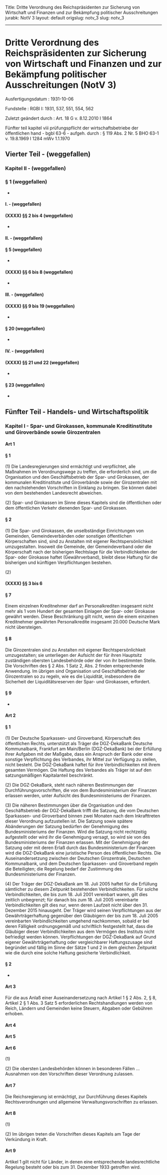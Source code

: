 Title: Dritte Verordnung des Reichspräsidenten zur Sicherung von Wirtschaft und Finanzen
  und zur Bekämpfung politischer Ausschreitungen
jurabk: NotV 3
layout: default
origslug: notv_3
slug: notv_3

---

# Dritte Verordnung des Reichspräsidenten zur Sicherung von Wirtschaft und Finanzen und zur Bekämpfung politischer Ausschreitungen (NotV 3)

Ausfertigungsdatum
:   1931-10-06

Fundstelle
:   RGBl I: 1931, 537, 551, 554, 562

Zuletzt geändert durch
:   Art. 18 G v. 8.12.2010 I 1864

Fünfter teil kapitel viii prüfungspflicht der wirtschaftsbetriebe der öffentlichen hand - bgbl 63-6 - aufgeh. durch
:   § 119 Abs. 2 Nr. 5 BHO 63-1 v. 19.8.1969 I 1284 mWv 1.1.1970


## Vierter Teil - (weggefallen)



### Kapitel II - (weggefallen)



### § 1 (weggefallen)

-


#### I. - (weggefallen)



#### (XXXX) §§ 2 bis 4 (weggefallen)

-


#### II. - (weggefallen)



#### § 5 (weggefallen)

-


#### (XXXX) §§ 6 bis 8 (weggefallen)

-


#### III. - (weggefallen)



#### (XXXX) §§ 9 bis 19 (weggefallen)

-


#### § 20 (weggefallen)

-


#### IV. - (weggefallen)



#### (XXXX) §§ 21 und 22 (weggefallen)

-


#### § 23 (weggefallen)

-


## Fünfter Teil - Handels- und Wirtschaftspolitik



### Kapitel I - Spar- und Girokassen, kommunale Kreditinstitute und Giroverbände sowie Girozentralen



#### Art 1



#### § 1

(1) Die Landesregierungen sind ermächtigt und verpflichtet, alle
Maßnahmen im Verordnungswege zu treffen, die erforderlich sind, um die
Organisation und den Geschäftsbetrieb der Spar- und Girokassen, der
kommunalen Kreditinstitute und Giroverbände sowie der Girozentralen
mit den nachstehenden Vorschriften in Einklang zu bringen. Sie können
dabei von dem bestehenden Landesrecht abweichen.

(2) Spar- und Girokassen im Sinne dieses Kapitels sind die
öffentlichen oder dem öffentlichen Verkehr dienenden Spar- und
Girokassen.


#### § 2

(1) Die Spar- und Girokassen, die unselbständige Einrichtungen von
Gemeinden, Gemeindeverbänden oder sonstigen öffentlichen
Körperschaften sind, sind zu Anstalten mit eigener
Rechtspersönlichkeit umzugestalten. Insoweit die Gemeinde, der
Gemeindeverband oder die Körperschaft nach der bisherigen Rechtslage
für die Verbindlichkeiten der Spar- oder Girokasse haftet
(Gewährverband), bleibt diese Haftung für die bisherigen und künftigen
Verpflichtungen bestehen.

(2)


#### (XXXX) §§ 3 bis 6



#### § 7

Einem einzelnen Kreditnehmer darf an Personalkrediten insgesamt nicht
mehr als 1 vom Hundert der gesamten Einlagen der Spar- oder Girokasse
gewährt werden. Diese Beschränkung gilt nicht, wenn die einem
einzelnen Kreditnehmer gewährten Personalkredite insgesamt 20.000
Deutsche Mark nicht übersteigen.


#### § 8

Die Girozentralen sind zu Anstalten mit eigener Rechtspersönlichkeit
umzugestalten; sie unterliegen der Aufsicht der für ihren Hauptsitz
zuständigen obersten Landesbehörde oder der von ihr bestimmten Stelle.
Die Vorschriften des § 2 Abs. 1 Satz 2,
Abs. 2              finden entsprechende Anwendung. Im übrigen sind
Organisation und Geschäftsbetrieb der Girozentralen so zu regeln, wie
es die Liquidität, insbesondere die Sicherheit der Liquiditätsreserven
der Spar- und Girokassen, erfordert.


#### § 9

-


#### Art 2



#### § 1

(1) Der Deutsche Sparkassen- und Giroverband, Körperschaft des
öffentlichen Rechts, unterstützt als Träger die
DGZ-DekaBank Deutsche Kommunalbank, Frankfurt am Main/Berlin
(DGZ-DekaBank) bei der Erfüllung ihrer Aufgaben mit der Maßgabe, dass
ein Anspruch der Bank oder eine sonstige Verpflichtung des Verbandes,
ihr Mittel zur Verfügung zu stellen, nicht besteht. Die
DGZ-DekaBank haftet für ihre Verbindlichkeiten mit ihrem gesamten
Vermögen. Die Haftung des Verbandes als Träger ist auf den
satzungsmäßigen Kapitalanteil beschränkt.

(2) Die
DGZ-DekaBank, steht nach näheren Bestimmungen der
Durchführungsvorschriften, die von dem Bundesministerium der Finanzen
erlassen werden, unter Aufsicht des Bundesministeriums der Finanzen.

(3) Die näheren Bestimmungen über die Organisation und den
Geschäftsbetrieb der
DGZ-DekaBank trifft die Satzung, die vom Deutschen Sparkassen- und
Giroverband binnen zwei Monaten nach dem Inkrafttreten dieser
Verordnung aufzustellen ist. Die Satzung sowie spätere Abänderungen
der Satzung bedürfen der Genehmigung des Bundesministeriums der
Finanzen. Wird die Satzung nicht rechtzeitig aufgestellt oder wird ihr
die Genehmigung versagt, so wird sie von des Bundesministeriums der
Finanzen erlassen. Mit der Genehmigung der Satzung oder mit deren
Erlaß durch das Bundesministerium der Finanzen wird die
DGZ-DekaBank eine juristische Person des öffentlichen Rechts. Die
Auseinandersetzung zwischen der Deutschen Girozentrale, Deutschen
Kommunalbank, und dem Deutschen Sparkassen- und Giroverband regeln die
Beteiligten; die Regelung bedarf der Zustimmung des Bundesministeriums
der Finanzen.

(4) Der Träger der
DGZ-DekaBank am 18. Juli 2005 haftet für die Erfüllung sämtlicher zu
diesem Zeitpunkt bestehenden Verbindlichkeiten. Für solche
Verbindlichkeiten, die bis zum 18. Juli 2001 vereinbart waren, gilt
dies zeitlich unbegrenzt; für danach bis zum 18. Juli 2005 vereinbarte
Verbindlichkeiten gilt dies nur, wenn deren Laufzeit nicht über den
31\. Dezember 2015 hinausgeht. Der Träger wird seinen Verpflichtungen
aus der Gewährträgerhaftung gegenüber den Gläubigern der bis zum 18.
Juli 2005 vereinbarten Verbindlichkeiten umgehend nachkommen, sobald
er bei deren Fälligkeit ordnungsgemäß und schriftlich festgestellt
hat, dass die Gläubiger dieser Verbindlichkeiten aus dem Vermögen des
Instituts nicht befriedigt werden können. Verpflichtungen der
DGZ-DekaBank auf Grund eigener Gewährträgerhaftung oder vergleichbarer
Haftungszusage sind begründet und fällig im Sinne der Sätze 1 und 2 in
dem gleichen Zeitpunkt wie die durch eine solche Haftung gesicherte
Verbindlichkeit.


#### § 2

-


#### Art 3

Für die aus Anlaß einer Auseinandersetzung nach
Artikel 1 § 2 Abs. 2,              § 8, Artikel 2 § 1 Abs. 3 Satz 5
erforderlichen Rechtshandlungen werden von
Reich,              Ländern und Gemeinden keine Steuern, Abgaben oder
Gebühren erhoben.


#### Art 4



#### Art 5



#### Art 6

(1)

(2) Die obersten Landesbehörden können in besonderen Fällen ...
Ausnahmen von den Vorschriften dieser Verordnung zulassen.


#### Art 7

Die
Reichsregierung              ist ermächtigt, zur Durchführung dieses
Kapitels Rechtsverordnungen und allgemeine Verwaltungsvorschriften zu
erlassen.


#### Art 8

(1)

(2) Im übrigen treten die Vorschriften dieses Kapitels am Tage der
Verkündung in Kraft.


#### Art 9

Artikel 1 gilt nicht für Länder, in denen eine entsprechende
landesrechtliche Regelung besteht
oder bis zum 31. Dezember 1933 getroffen wird.

